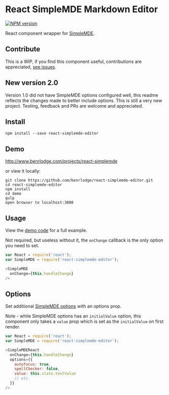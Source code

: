 # React SimpleMDE Markdown Editor
[![NPM version][npm-badge]][npm]

React component wrapper for
[SimpleMDE](https://github.com/NextStepWebs/simplemde-markdown-editor).

## Contribute
This is a WIP, if you find this component useful, contributions are appreciated, [see issues](https://github.com/benrlodge/react-simplemde-editor/issues). 

## New version 2.0
Version 1.0 did not have SimpleMDE options configured well, this readme reflects the changes made to better include options.
This is still a very new project. Testing, feedback and PRs are welcome and appreciated.

## Install
```
npm install --save react-simplemde-editor
```

## Demo
http://www.benrlodge.com/projects/react-simplemde

or view it locally:
```
git clone https://github.com/benrlodge/react-simplemde-editor.git
cd react-simplemde-editor
npm install
cd demo
gulp
open browser to localhost:3000
```

## Usage
View the [demo code](https://github.com/benrlodge/react-simplemde-editor/tree/master/demo/scripts) for a full example.

Not required, but useless without it, the `onChange` callback is the only option you need to set.

```javascript
var React = require('react');
var SimpleMDE = require('react-simplemde-editor');

<SimpleMDE
  onChange={this.handleChange}
/>
```

## Options
Set additional [SimpleMDE options](https://github.com/NextStepWebs/simplemde-markdown-editor#configuration) with an options prop.

Note - while SimpleMDE options has an `initialValue` option, this component only takes a `value` prop which is set as the `initialValue` on first render.

```javascript
var React = require('react');
var SimpleMDE = require('react-simplemde-editor');

<SimpleMDEReact
  onChange={this.handleChange}
  options={{
    autofocus: true,
    spellChecker: false,
    value: this.state.textValue
    // etc.
  }}
/>
```

[npm-badge]: http://badge.fury.io/js/react-simplemde-editor.svg
[npm]: http://badge.fury.io/js/react-simplemde-editor
